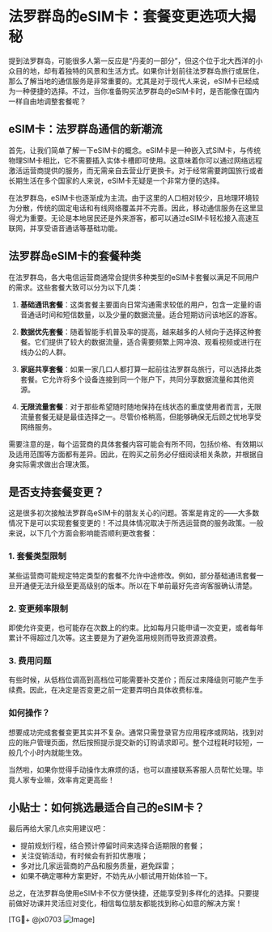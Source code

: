 # 法罗群岛的eSIM卡：套餐变更选项大揭秘

提到法罗群岛，可能很多人第一反应是“丹麦的一部分”，但这个位于北大西洋的小众目的地，却有着独特的风景和生活方式。如果你计划前往法罗群岛旅行或居住，那么了解当地的通信服务是非常重要的。尤其是对于现代人来说，eSIM卡已经成为一种便捷的选择。不过，当你准备购买法罗群岛的eSIM卡时，是否能像在国内一样自由地调整套餐呢？

## eSIM卡：法罗群岛通信的新潮流

首先，让我们简单了解一下eSIM卡的概念。eSIM卡是一种嵌入式SIM卡，与传统物理SIM卡相比，它不需要插入实体卡槽即可使用。这意味着你可以通过网络远程激活运营商提供的服务，而无需亲自去营业厅更换卡。对于经常需要跨国旅行或者长期生活在多个国家的人来说，eSIM卡无疑是一个非常方便的选择。

在法罗群岛，eSIM卡也逐渐成为主流。由于这里的人口相对较少，且地理环境较为分散，传统的固定电话和有线网络覆盖并不完善。因此，移动通信服务在这里显得尤为重要。无论是本地居民还是外来游客，都可以通过eSIM卡轻松接入高速互联网，并享受语音通话等基础功能。

## 法罗群岛eSIM卡的套餐种类

在法罗群岛，各大电信运营商通常会提供多种类型的eSIM卡套餐以满足不同用户的需求。这些套餐大致可以分为以下几类：

1. **基础通讯套餐**：这类套餐主要面向日常沟通需求较低的用户，包含一定量的语音通话时间和短信数量，以及少量的数据流量。适合短期访问该地区的游客。
   
2. **数据优先套餐**：随着智能手机普及率的提高，越来越多的人倾向于选择这种套餐。它们提供了较大的数据流量，适合需要频繁上网冲浪、观看视频或进行在线办公的人群。

3. **家庭共享套餐**：如果一家几口人都打算一起前往法罗群岛旅行，可以选择此类套餐。它允许将多个设备连接到同一个账户下，共同分享数据流量和其他资源。

4. **无限流量套餐**：对于那些希望随时随地保持在线状态的重度使用者而言，无限流量套餐无疑是最佳选择之一。尽管价格稍高，但能够确保无后顾之忧地享受网络服务。

需要注意的是，每个运营商的具体套餐内容可能会有所不同，包括价格、有效期以及适用范围等方面都有差异。因此，在购买之前务必仔细阅读相关条款，并根据自身实际需求做出合理决策。

## 是否支持套餐变更？

这是很多初次接触法罗群岛eSIM卡的朋友关心的问题。答案是肯定的——大多数情况下是可以实现套餐变更的！不过具体情况取决于所选运营商的服务政策。一般来说，以下几个方面会影响能否顺利更改套餐：

### 1. 套餐类型限制
某些运营商可能规定特定类型的套餐不允许中途修改。例如，部分基础通讯套餐一旦开通便无法升级至更高级别的版本。所以在下单前最好先咨询客服确认清楚。

### 2. 变更频率限制
即使允许变更，也可能存在次数上的约束。比如每月只能申请一次变更，或者每年累计不得超过几次等。这主要是为了避免滥用规则而导致资源浪费。

### 3. 费用问题
有些时候，从低档位调高到高档位可能需要补交差价；而反过来降级则可能产生手续费。因此，在决定是否变更之前一定要弄明白具体收费标准。

### 如何操作？
想要成功完成套餐变更其实并不复杂。通常只需登录官方应用程序或网站，找到对应的账户管理页面，然后按照提示提交新的订购请求即可。整个过程耗时较短，一般几个小时内就能生效。

当然啦，如果你觉得手动操作太麻烦的话，也可以直接联系客服人员帮忙处理。毕竟人家专业嘛，效率肯定更高些！

## 小贴士：如何挑选最适合自己的eSIM卡？

最后再给大家几点实用建议吧：

- 提前规划行程，结合预计停留时间来选择合适期限的套餐；
- 关注促销活动，有时候会有折扣优惠哦；
- 多对比几家运营商的产品和服务质量，避免踩雷；
- 如果不确定哪种方案更好，不妨先从小额试用开始体验一下。

总之，在法罗群岛使用eSIM卡不仅方便快捷，还能享受到多样化的选择。只要提前做好功课并灵活应对变化，相信每位朋友都能找到称心如意的解决方案！

[TG💪+ @jx0703 ![Image](https://github.com/user-attachments/assets/dbca1d08-cadb-493c-b0ec-ad6f7a83f270)]